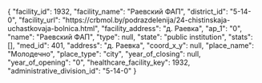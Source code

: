 {
    "facility_id": 1932,
    "facility_name": "Раевский ФАП",
    "district_id": "5-14-0",
    "facility_url": "https:\/\/crbmol.by\/podrazdelenija\/24-chistinskaja-uchastkovaja-bolnica.html",
    "facility_address": "д. Раевка",
    "ap_1": "0",
    "name": "Раевский ФАП",
    "type": null,
    "state": "public institution",
    "stats": [],
    "med_id": 401,
    "address": "д. Раевка",
    "coord_x_y": null,
    "place_name": "Молодечно",
    "place_type": "city",
    "year_of_closing": null,
    "year_of_opening": "0",
    "healthcare_facility_key": 1932,
    "administrative_division_id": "5-14-0"
}